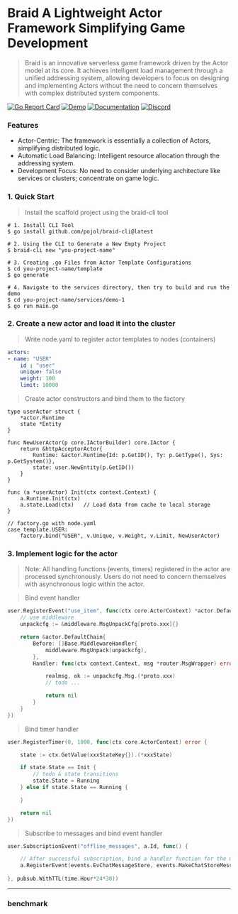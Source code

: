 # Braid A Lightweight Actor Framework Simplifying Game Development
> Braid is an innovative serverless game framework driven by the Actor model at its core. It achieves intelligent load management through a unified addressing system, allowing developers to focus on designing and implementing Actors without the need to concern themselves with complex distributed system components.


[![Go Report Card](https://goreportcard.com/badge/github.com/pojol/braid?style=flat-square)](https://goreportcard.com/report/github.com/pojol/braid)
[![Demo](https://img.shields.io/badge/demo-braid--demo-brightgreen?style=flat-square)](https://github.com/pojol/braid-demo)
[![Documentation](https://img.shields.io/badge/Documentation-Available-brightgreen)](https://pojol.github.io/braid/#/)
[![Discord](https://img.shields.io/discord/1210543471593791488?color=7289da&label=Discord&logo=discord&style=flat-square)](https://discord.gg/yXJgTrkWxT)

### Features
* Actor-Centric: The framework is essentially a collection of Actors, simplifying distributed logic.
* Automatic Load Balancing: Intelligent resource allocation through the addressing system.
* Development Focus: No need to consider underlying architecture like services or clusters; concentrate on game logic.

### 1. Quick Start
> Install the scaffold project using the braid-cli tool

```shell
# 1. Install CLI Tool
$ go install github.com/pojol/braid-cli@latest

# 2. Using the CLI to Generate a New Empty Project
$ braid-cli new "you-project-name"

# 3. Creating .go Files from Actor Template Configurations
$ cd you-project-name/template
$ go generate

# 4. Navigate to the services directory, then try to build and run the demo
$ cd you-project-name/services/demo-1
$ go run main.go
```

### 2. Create a new actor and load it into the cluster
> Write node.yaml to register actor templates to nodes (containers)

```yaml
actors:
- name: "USER"
    id : "user"
    unique: false
    weight: 100
    limit: 10000
```
> Create actor constructors and bind them to the factory

```golang
type userActor struct {
    *actor.Runtime
    state *Entity
}

func NewUserActor(p core.IActorBuilder) core.IActor {
    return &httpAcceptorActor{
        Runtime: &actor.Runtime{Id: p.GetID(), Ty: p.GetType(), Sys: p.GetSystem()},
        state: user.NewEntity(p.GetID())
    }
}

func (a *userActor) Init(ctx context.Context) {
    a.Runtime.Init(ctx)
    a.state.Load(ctx)   // Load data from cache to local storage
}

// factory.go with node.yaml
case template.USER:
    factory.bind("USER", v.Unique, v.Weight, v.Limit, NewUserActor)
```

### 3. Implement logic for the actor
> Note: All handling functions (events, timers) registered in the actor are processed synchronously. Users do not need to concern themselves with asynchronous logic within the actor.

> Bind event handler
```go
user.RegisterEvent("use_item", func(ctx core.ActorContext) *actor.DefaultChain {
    // use middleware
    unpackcfg := &middleware.MsgUnpackCfg[proto.xxx]{}

    return &actor.DefaultChain{
        Before: []Base.MiddlewareHandler{
            middleware.MsgUnpack(unpackcfg),
        },
        Handler: func(ctx context.Context, msg *router.MsgWrapper) error {

            realmsg, ok := unpackcfg.Msg.(*proto.xxx)
            // todo ...

            return nil
        }
    }
})
```
> Bind timer handler
```go
user.RegisterTimer(0, 1000, func(ctx core.ActorContext) error {

    state := ctx.GetValue(xxxStateKey{}).(*xxxState)

    if state.State == Init {
        // todo & state transitions
        state.State = Running
    } else if state.State == Running {

    }

    return nil
})
```
> Subscribe to messages and bind event handler
```go
user.SubscriptionEvent("offline_messages", a.Id, func() {

    // After successful subscription, bind a handler function for the message
    a.RegisterEvent(events.EvChatMessageStore, events.MakeChatStoreMessage)
    
}, pubsub.WithTTL(time.Hour*24*30))
```


---

### benchmark
